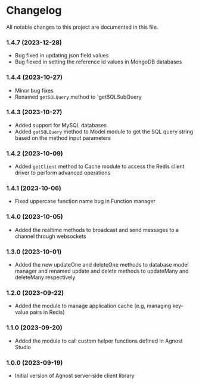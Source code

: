 # Changelog

All notable changes to this project are documented in this file.

### 1.4.7 (2023-12-28)

-  Bug fixed in updating json field values
-  Bug fiexed in setting the reference id values in MongoDB databases

### 1.4.4 (2023-10-27)

-  Minor bug fixes
-  Renamed `getSQLQuery` method to `getSQLSubQuery

### 1.4.3 (2023-10-27)

-  Added support for MySQL databases
-  Added `getSQLQuery` method to Model module to get the SQL query string based on the method input parameters

### 1.4.2 (2023-10-09)

-  Added `getClient` method to Cache module to access the Redis client driver to perform advanced operations

### 1.4.1 (2023-10-06)

-  Fixed uppercase function name bug in Function manager

### 1.4.0 (2023-10-05)

-  Added the realtime methods to broadcast and send messages to a channel through websockets

### 1.3.0 (2023-10-01)

-  Added the new updateOne and deleteOne methods to database model manager and renamed update and delete methods to updateMany and deleteMany respectively

### 1.2.0 (2023-09-22)

-  Added the module to manage application cache (e.g, managing key-value pairs in Redis)

### 1.1.0 (2023-09-20)

-  Added the module to call custom helper functions defined in Agnost Studio

### 1.0.0 (2023-09-19)

-  Initial version of Agnost server-side client library
